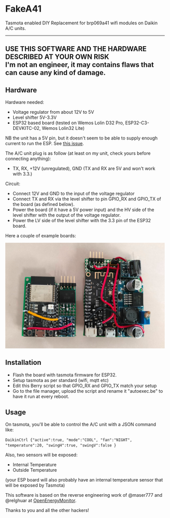 # FakeA41
Tasmota enabled DIY Replacement for brp069a41 wifi modules on Daikin A/C units.

--------------
USE THIS SOFTWARE AND THE HARDWARE DESCRIBED AT YOUR OWN RISK  
I'm not an engineer, it may contains flaws that can cause
any kind of damage.
--------------

## Hardware

Hardware needed:
- Voltage regulator from about 12V to 5V
- Level shifter 5V-3.3V
- ESP32 based board (tested on Wemos Lolin D32 Pro, ESP32-C3-DEVKITC-02, Wemos Lolin32 Lite)

NB the unit has a 5V pin, but it doesn't seem to be able to supply enough current to run the ESP. See [this issue](https://github.com/msx80/FakeA41/issues/1).

The A/C unit plug is as follow (at least on my unit, check yours before connecting anything):

- TX, RX, +12V (unregulated), GND (TX and RX are 5V and won't work with 3.3.)

Circuit:

- Connect 12V and GND to the input of the voltage regulator
- Connect TX and RX via the level shifter to pin GPIO_RX and GPIO_TX of the board (as defined below).
- Power the board (if it have a 5V power input) and the HV side of the level shifter with the output of the voltage regulator.
- Power the LV side of the level shifter with the 3.3 pin of the ESP32 board.

Here a couple of example boards:

![example boards](https://raw.githubusercontent.com/msx80/FakeA41/main/IMG20220723171046.jpg)

## Installation

- Flash the board with tasmota firmware for ESP32.
- Setup tasmota as per standard (wifi, mqtt etc)
- Edit this Berry script so that GPIO_RX and GPIO_TX match your setup
- Go to the file manager, upload the script and rename it "autoexec.be" to have it run at every reboot.

## Usage

On tasmota, you'll be able to control the A/C unit with a JSON command like:

`DaikinCtrl {"active":true, "mode":"COOL", "fan":"NIGHT", "temperature":20, "swingH":true, "swingV":false }`

Also, two sensors will be exposed: 
- Internal Temperature
- Outside Temperature

(your ESP board will also probably have an internal temperature sensor that will be exposed by Tasmota)

This software is based on the reverse engineering work of @maser777 and @relghuar at [OpenEnergyMonitor](https://community.openenergymonitor.org/t/hack-my-heat-pump-and-publish-data-onto-emoncms/2551).

Thanks to you and all the other hackers!
